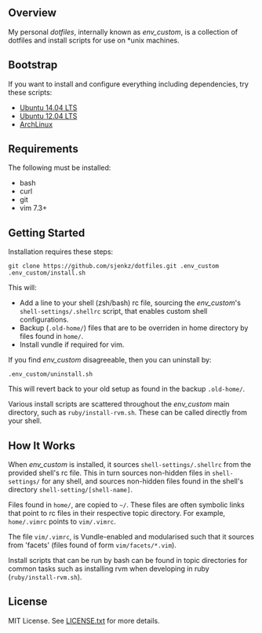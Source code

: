 ## Overview

My personal *dotfiles*, internally known as *env_custom*, is a collection of
dotfiles and install scripts for use on \*unix machines.

## Bootstrap

If you want to install and configure everything including dependencies, try these scripts:

- [Ubuntu 14.04 LTS](https://gist.githubusercontent.com/svs14/a265a59761ada0383cf0/raw/160fdcd299d43dc9607c1aa8faddd7c44393dffa/ubuntu-14.04-env_custom-bootstrap.sh)
- [Ubuntu 12.04 LTS](https://gist.githubusercontent.com/svs14/5998032/raw/131897d1c43999de3397ec226c8a64f3c2c7956b/ubuntu-12.04-env_custom-bootstrap.sh)
- [ArchLinux](https://gist.githubusercontent.com/svs14/8082569/raw/159a7a9e1f602ba0df6fd21910bc5e6ff8c46c9a/archlinux-env_custom-bootstrap.sh)

## Requirements

The following must be installed:

* bash
* curl
* git
* vim 7.3+

## Getting Started

Installation requires these steps:

    git clone https://github.com/sjenkz/dotfiles.git .env_custom
    .env_custom/install.sh

This will:

* Add a line to your shell (zsh/bash) rc file, sourcing
the *env_custom*'s `shell-settings/.shellrc` script, that enables
custom shell configurations.
* Backup (`.old-home/`) files that are to be overriden in home
directory by files found in `home/`.
* Install vundle if required for vim.


If you find *env_custom* disagreeable, then you can uninstall by:

    .env_custom/uninstall.sh

This will revert back to your old setup as found in the backup `.old-home/`.

Various install scripts are scattered throughout the *env_custom* main directory,
such as `ruby/install-rvm.sh`. These can be called directly from your shell.

## How It Works

When *env_custom* is installed, it sources `shell-settings/.shellrc` from the 
provided shell's rc file. This in turn sources non-hidden files in 
`shell-settings/` for any shell, and sources non-hidden files found in the 
shell's directory `shell-setting/[shell-name]`.

Files found in `home/`, are copied to `~/`. These files are often symbolic links
that point to rc files in their respective topic directory. For example,
`home/.vimrc` points to `vim/.vimrc`.

The file `vim/.vimrc`, is Vundle-enabled and modularised such that it sources
from 'facets' (files found of form `vim/facets/*.vim`).

Install scripts that can be run by bash can be found in topic directories for
common tasks such as installing rvm when developing in ruby
(`ruby/install-rvm.sh`).

## License

MIT License. See [LICENSE.txt](LICENSE.txt) for more details.
